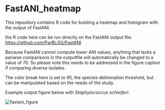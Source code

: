 # FastANI_heatmap
This repository contains R code for building a heatmap and histogram with the output of FastANI.

the R code here can be run directly on the FastANI output file: https://github.com/ParBLiSS/FastANI

Because FastANI cannot compute lower ANI values, anything that lacks a pariwse comparisons in the outputfile will automatically be changed to a value of 70. So please note this needs to be addressed in the figure caption if comparing diverse isolates.

The color break here is set to 95, the species delimination threshold, but can be manipulated based on the needs of the study.

Example output figure below with *Staphylococcus schleiferi*:

![fastani_figure](https://user-images.githubusercontent.com/43999021/133113988-6f158758-68df-43dd-a8d0-0ac1770fbaf8.gif)
